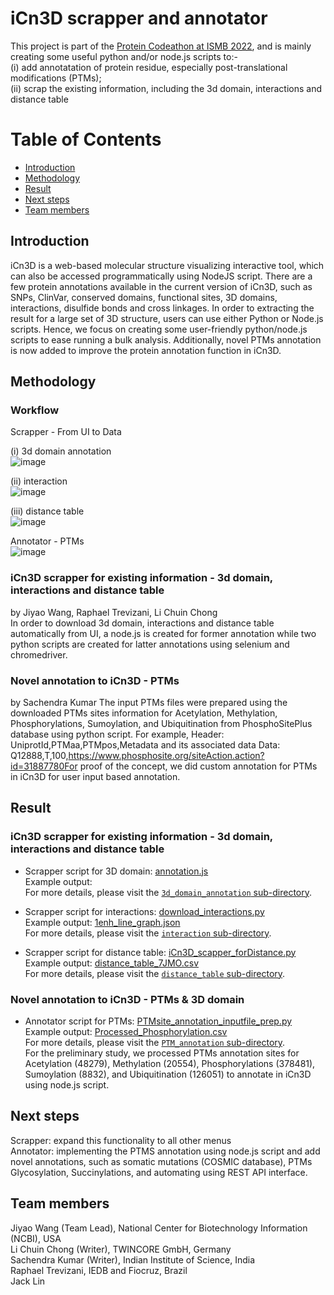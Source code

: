 # iCn3D scrapper and annotator

This project is part of the [Protein Codeathon at ISMB 2022](https://sites.google.com/view/codeathonismb2022), and is mainly creating some useful python and/or node.js scripts to:- <br>
(i) add annotatation of protein residue, especially post-translational modifications (PTMs); <br>
(ii) scrap the existing information, including the 3d domain, interactions and distance table 

Table of Contents
====================
- [Introduction](#introduction)
- [Methodology](#methodology)
- [Result](#result)
- [Next steps](#next-steps)
- [Team members](#team-members)

## Introduction
iCn3D is a web-based molecular structure visualizing interactive tool, which can also be accessed programmatically using NodeJS script. There are a few protein annotations available in the current version of iCn3D, such as SNPs, ClinVar, conserved domains, functional sites, 3D domains, interactions, disulfide bonds and cross linkages. In order to extracting the result for a large set of 3D structure, users can use either Python or Node.js scripts. Hence, we focus on creating some user-friendly python/node.js scripts to ease running a bulk analysis. Additionally, novel PTMs annotation is now added to improve the protein annotation function in iCn3D. 

## Methodology
### Workflow
Scrapper - From UI to Data

(i) 3d domain annotation <br>
![image](https://user-images.githubusercontent.com/51225708/178833917-0c725473-1be2-4c79-af95-8decc9cb1870.png)

(ii) interaction <br>
![image](https://user-images.githubusercontent.com/51225708/178836993-521c7348-394f-42b7-89c7-abf034584bd2.png)

(iii) distance table <br>
![image](https://user-images.githubusercontent.com/51225708/178837175-6a24bd4c-b2a4-4351-84ea-57ccc56f57a2.png)

Annotator - PTMs <br>
![image](https://user-images.githubusercontent.com/51225708/178837410-34b1128f-5f7a-4be9-bc5b-9d49967f7910.png)

### iCn3D scrapper for existing information - 3d domain, interactions and distance table
by Jiyao Wang, Raphael Trevizani, Li Chuin Chong <br>
In order to download 3d domain, interactions and distance table automatically from UI, a node.js is created for former annotation while two python scripts are created for latter annotations using selenium and chromedriver.   

### Novel annotation to iCn3D - PTMs
by Sachendra Kumar
The input PTMs files were prepared using the downloaded PTMs sites information for Acetylation, Methylation, Phosphorylations, Sumoylation, and Ubiquitination from PhosphoSitePlus database using python script. 
For example, Header: UniprotId,PTMaa,PTMpos,Metadata and its associated  data Data: Q12888,T,100,https://www.phosphosite.org/siteAction.action?id=31887780For proof of the concept, we did custom annotation for PTMs in iCn3D for user input based annotation.

## Result
### iCn3D scrapper for existing information - 3d domain, interactions and distance table
- Scrapper script for 3D domain: [annotation.js](https://github.com/hackathonismb/Annotations-in-iCn3D/blob/main/3d_domain_annotation/annotation.js) <br>
  Example output: <br>
  For more details, please visit the [`3d_domain_annotation` sub-directory](https://github.com/hackathonismb/Annotations-in-iCn3D/tree/main/3d_domain_annotation).
  
- Scrapper script for interactions: [download_interactions.py](https://github.com/hackathonismb/Annotations-in-iCn3D/blob/main/interactions/download_interactions.py) <br>
  Example output: [1enh_line_graph.json](https://github.com/hackathonismb/Annotations-in-iCn3D/blob/main/interactions/1enh_line_graph.json) <br>
  For more details, please visit the [`interaction` sub-directory](https://github.com/hackathonismb/scripts-to-protein-residue-annotations/tree/main/interactions).
  
- Scrapper script for distance table: [iCn3D_scapper_forDistance.py](https://github.com/hackathonismb/Annotations-in-iCn3D/blob/main/distance_table/iCn3D_scapper_forDistance.py) <br>
  Example output: [distance_table_7JMO.csv](https://github.com/hackathonismb/Annotations-in-iCn3D/blob/main/distance_table/distance_table_7JMO.csv) <br>
  For more details, please visit the [`distance_table` sub-directory](https://github.com/hackathonismb/Annotations-in-iCn3D/tree/main/distance_table).

### Novel annotation to iCn3D - PTMs & 3D domain
- Annotator script for PTMs: [PTMsite_annotation_inputfile_prep.py](https://github.com/hackathonismb/Annotations-in-iCn3D/blob/main/PTM_annotation/PTMsite_annotation_inputfile_prep.py) <br>
  Example output: [Processed_Phosphorylation.csv](https://github.com/hackathonismb/Annotations-in-iCn3D/blob/main/PTM_annotation/Processed_Phosphorylation.csv) <br>
  For more details, please visit the [`PTM_annotation` sub-directory](https://github.com/hackathonismb/Annotations-in-iCn3D/tree/main/PTM_annotation). <br>
  For the preliminary study, we processed PTMs annotation sites for Acetylation (48279), Methylation (20554), Phosphorylations (378481), Sumoylation (8832), and Ubiquitination (126051) to annotate in iCn3D using node.js script.

## Next steps 
Scrapper: expand this functionality to all other menus <br>
Annotator: implementing the PTMS annotation using node.js script and add novel annotations, such as somatic mutations (COSMIC database), PTMs Glycosylation, Succinylations, and automating using REST API interface.

## Team members
Jiyao Wang (Team Lead), National Center for Biotechnology Information (NCBI), USA <br>
Li Chuin Chong (Writer), TWINCORE GmbH, Germany <br>
Sachendra Kumar (Writer), Indian Institute of Science, India <br>
Raphael Trevizani, IEDB and Fiocruz, Brazil <br> 
Jack Lin
